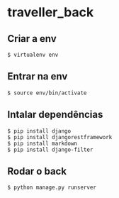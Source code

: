 # traveller_back

## Criar a env
`$ virtualenv env`

## Entrar na env
`$ source env/bin/activate`

## Intalar dependências
`$ pip install django`
<br />
`$ pip install djangorestframework`
<br />
`$ pip install markdown`
<br />
`$ pip install django-filter`

## Rodar o back
`$ python manage.py runserver`
